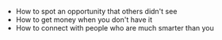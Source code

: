 - How to spot an opportunity that others didn't see
- How to get money when you don't have it
- How to connect with people who are much smarter than you